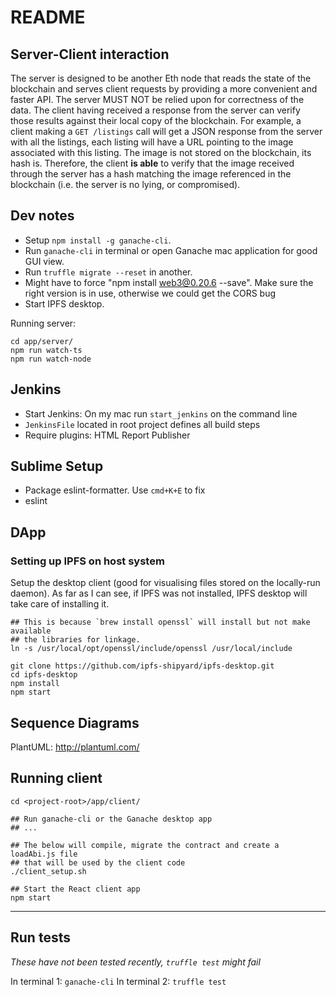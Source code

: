 # README

## Server-Client interaction

The server is designed to be another Eth node that reads the state of the blockchain and serves client requests by providing a more convenient and faster API. The server MUST NOT be relied upon for correctness of the data. The client having received a response from the server can verify those results against their local copy of the blockchain. For example, a client making a `GET /listings` call will get a JSON response from the server with all the listings, each listing will have a URL pointing to the image associated with this listing. The image is not stored on the blockchain, its hash is. Therefore, the client **is able** to verify that the image received through the server has a hash matching the image referenced in the blockchain (i.e. the server is no lying, or compromised).

## Dev notes

* Setup `npm install -g ganache-cli`.
* Run `ganache-cli` in terminal or open Ganache mac application for good GUI view.
* Run `truffle migrate --reset` in another.
* Might have to force "npm install web3@0.20.6 --save". Make sure the right version is in use,
otherwise we could get the CORS bug
* Start IPFS desktop.

Running server:

```
cd app/server/
npm run watch-ts
npm run watch-node
```

## Jenkins 

* Start Jenkins: On my mac run `start_jenkins` on the command line
* `JenkinsFile` located in root project defines all build steps
* Require plugins: HTML Report Publisher


## Sublime Setup

* Package eslint-formatter. Use `cmd+K+E` to fix 
* eslint

## DApp

### Setting up IPFS on host system

Setup the desktop client (good for visualising files stored on the locally-run daemon). As far as I can see, if IPFS was not installed, IPFS desktop will take care of installing it.

```
## This is because `brew install openssl` will install but not make available
## the libraries for linkage.
ln -s /usr/local/opt/openssl/include/openssl /usr/local/include

git clone https://github.com/ipfs-shipyard/ipfs-desktop.git
cd ipfs-desktop
npm install
npm start
```

## Sequence Diagrams 

PlantUML: http://plantuml.com/

## Running client

```
cd <project-root>/app/client/

## Run ganache-cli or the Ganache desktop app
## ...

## The below will compile, migrate the contract and create a loadAbi.js file
## that will be used by the client code
./client_setup.sh

## Start the React client app
npm start
```

---

## Run tests

_These have not been tested recently, `truffle test` might fail_

In terminal 1: `ganache-cli`
In terminal 2: `truffle test`
